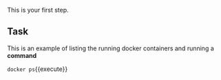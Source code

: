 This is your first step. 
## Task

This is an example of listing the running docker containers and running a **command**

`docker ps`{{execute}}
